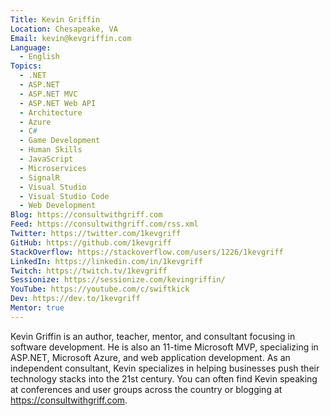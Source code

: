 ```yaml
---
Title: Kevin Griffin
Location: Chesapeake, VA
Email: kevin@kevgriffin.com
Language:
  - English
Topics:
  - .NET
  - ASP.NET
  - ASP.NET MVC
  - ASP.NET Web API
  - Architecture
  - Azure
  - C#
  - Game Development
  - Human Skills
  - JavaScript
  - Microservices
  - SignalR
  - Visual Studio
  - Visual Studio Code
  - Web Development
Blog: https://consultwithgriff.com
Feed: https://consultwithgriff.com/rss.xml
Twitter: https://twitter.com/1kevgriff
GitHub: https://github.com/1kevgriff
StackOverflow: https://stackoverflow.com/users/1226/1kevgriff
LinkedIn: https://linkedin.com/in/1kevgriff
Twitch: https://twitch.tv/1kevgriff
Sessionize: https://sessionize.com/kevingriffin/
YouTube: https://youtube.com/c/swiftkick
Dev: https://dev.to/1kevgriff
Mentor: true
---
```

Kevin Griffin is an author, teacher, mentor, and consultant focusing in software development. He is also an 11-time Microsoft MVP, specializing in ASP.NET, Microsoft Azure, and web application development. As an independent consultant, Kevin specializes in helping businesses push their technology stacks into the 21st century. You can often find Kevin speaking at conferences and user groups across the country or blogging at https://consultwithgriff.com. 
